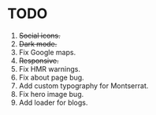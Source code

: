 # TODO

1. ~~Social icons.~~
2. ~~Dark mode.~~
3. Fix Google maps.
4. ~~Responsive.~~
5. Fix HMR warnings.
6. Fix about page bug.
7. Add custom typography for Montserrat.
8. Fix hero image bug.
9. Add loader for blogs.
